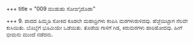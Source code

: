 +++
title = "009 ಮುಡುಹು ಸೋಙ್ಕಿದೊಡಾ"

+++
9. ಪಾದದ ಹಿಮ್ಮಡಿ ಸೋಕಿದ ಕೂಡಲೇ ಮಹಾದ್ರಿಗಳು ಕಂಪಿಸಿ ಮರಗಳುರುಳಿದವು. ಹೆಜ್ಜೆಯಿಟ್ಟಾಗ ನೆಲವೇ ಕುಸಿಯಿತು. ಬೊಬ್ಬೆಗೆ ಭೂಮಿಯೇ ಒಡೆಯಿತು. ತೊಡೆಯ ಗಾಳಿಗೆ ಗಿಡ, ಕಿರುಮರಗಳು ಹಾರಿಹೋದವು. ಹೀಗೆ ಭೀಮನು ಮುಂದೆ  ನಡೆದನು.